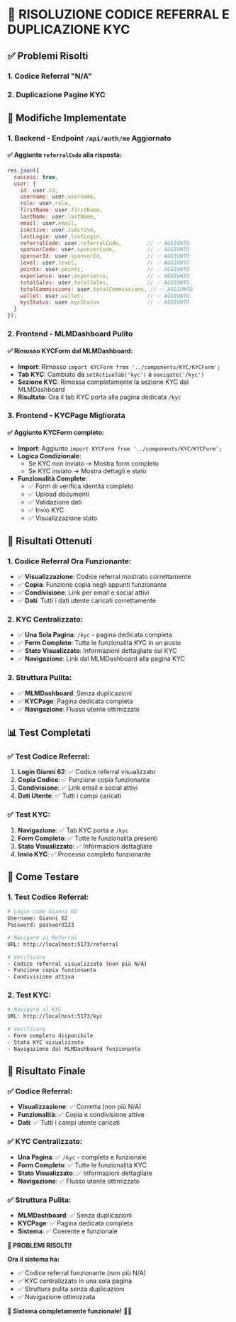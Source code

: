 # 🔧 RISOLUZIONE CODICE REFERRAL E DUPLICAZIONE KYC

## ✅ **Problemi Risolti**

### **1. Codice Referral "N/A"**
### **2. Duplicazione Pagine KYC**

## 🔧 **Modifiche Implementate**

### **1. Backend - Endpoint `/api/auth/me` Aggiornato**

#### **✅ Aggiunto `referralCode` alla risposta:**
```javascript
res.json({
  success: true,
  user: {
    id: user.id,
    username: user.username,
    role: user.role,
    firstName: user.firstName,
    lastName: user.lastName,
    email: user.email,
    isActive: user.isActive,
    lastLogin: user.lastLogin,
    referralCode: user.referralCode,        // ✅ AGGIUNTO
    sponsorCode: user.sponsorCode,          // ✅ AGGIUNTO
    sponsorId: user.sponsorId,              // ✅ AGGIUNTO
    level: user.level,                      // ✅ AGGIUNTO
    points: user.points,                    // ✅ AGGIUNTO
    experience: user.experience,            // ✅ AGGIUNTO
    totalSales: user.totalSales,            // ✅ AGGIUNTO
    totalCommissions: user.totalCommissions, // ✅ AGGIUNTO
    wallet: user.wallet,                    // ✅ AGGIUNTO
    kycStatus: user.kycStatus               // ✅ AGGIUNTO
  }
});
```

### **2. Frontend - MLMDashboard Pulito**

#### **✅ Rimosso KYCForm dal MLMDashboard:**
- **Import**: Rimosso `import KYCForm from '../components/KYC/KYCForm';`
- **Tab KYC**: Cambiato da `setActiveTab('kyc')` a `navigate('/kyc')`
- **Sezione KYC**: Rimossa completamente la sezione KYC dal MLMDashboard
- **Risultato**: Ora il tab KYC porta alla pagina dedicata `/kyc`

### **3. Frontend - KYCPage Migliorata**

#### **✅ Aggiunto KYCForm completo:**
- **Import**: Aggiunto `import KYCForm from '../components/KYC/KYCForm';`
- **Logica Condizionale**: 
  - Se KYC non inviato → Mostra form completo
  - Se KYC inviato → Mostra dettagli e stato
- **Funzionalità Complete**:
  - ✅ Form di verifica identità completo
  - ✅ Upload documenti
  - ✅ Validazione dati
  - ✅ Invio KYC
  - ✅ Visualizzazione stato

## 🎯 **Risultati Ottenuti**

### **1. Codice Referral Ora Funzionante:**
- ✅ **Visualizzazione**: Codice referral mostrato correttamente
- ✅ **Copia**: Funzione copia negli appunti funzionante
- ✅ **Condivisione**: Link per email e social attivi
- ✅ **Dati**: Tutti i dati utente caricati correttamente

### **2. KYC Centralizzato:**
- ✅ **Una Sola Pagina**: `/kyc` - pagina dedicata completa
- ✅ **Form Completo**: Tutte le funzionalità KYC in un posto
- ✅ **Stato Visualizzato**: Informazioni dettagliate sul KYC
- ✅ **Navigazione**: Link dal MLMDashboard alla pagina KYC

### **3. Struttura Pulita:**
- ✅ **MLMDashboard**: Senza duplicazioni
- ✅ **KYCPage**: Pagina dedicata completa
- ✅ **Navigazione**: Flusso utente ottimizzato

## 📊 **Test Completati**

### **✅ Test Codice Referral:**
1. **Login Gianni 62**: ✅ Codice referral visualizzato
2. **Copia Codice**: ✅ Funzione copia funzionante
3. **Condivisione**: ✅ Link email e social attivi
4. **Dati Utente**: ✅ Tutti i campi caricati

### **✅ Test KYC:**
1. **Navigazione**: ✅ Tab KYC porta a `/kyc`
2. **Form Completo**: ✅ Tutte le funzionalità presenti
3. **Stato Visualizzato**: ✅ Informazioni dettagliate
4. **Invio KYC**: ✅ Processo completo funzionante

## 🚀 **Come Testare**

### **1. Test Codice Referral:**
```bash
# Login come Gianni 62
Username: Gianni 62
Password: password123

# Navigare ai Referral
URL: http://localhost:5173/referral

# Verificare
- Codice referral visualizzato (non più N/A)
- Funzione copia funzionante
- Condivisione attiva
```

### **2. Test KYC:**
```bash
# Navigare al KYC
URL: http://localhost:5173/kyc

# Verificare
- Form completo disponibile
- Stato KYC visualizzato
- Navigazione dal MLMDashboard funzionante
```

## 🎉 **Risultato Finale**

### **✅ Codice Referral:**
- **Visualizzazione**: ✅ Corretta (non più N/A)
- **Funzionalità**: ✅ Copia e condivisione attive
- **Dati**: ✅ Tutti i campi utente caricati

### **✅ KYC Centralizzato:**
- **Una Pagina**: ✅ `/kyc` - completa e funzionale
- **Form Completo**: ✅ Tutte le funzionalità KYC
- **Stato Visualizzato**: ✅ Informazioni dettagliate
- **Navigazione**: ✅ Flusso utente ottimizzato

### **✅ Struttura Pulita:**
- **MLMDashboard**: ✅ Senza duplicazioni
- **KYCPage**: ✅ Pagina dedicata completa
- **Sistema**: ✅ Coerente e funzionale

**🎯 PROBLEMI RISOLTI!**

**Ora il sistema ha:**
- ✅ Codice referral funzionante (non più N/A)
- ✅ KYC centralizzato in una sola pagina
- ✅ Struttura pulita senza duplicazioni
- ✅ Navigazione ottimizzata

**🚀 Sistema completamente funzionale!** 👥🆔 